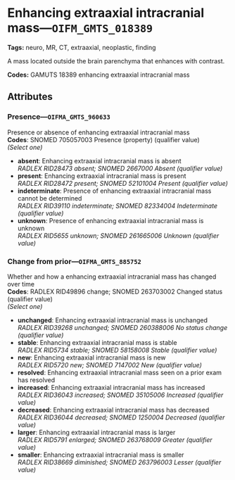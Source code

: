 # Enhancing extraaxial intracranial mass—`OIFM_GMTS_018389`

**Tags:** neuro, MR, CT, extraaxial, neoplastic, finding

A mass located outside the brain parenchyma that enhances with contrast.

**Codes:** GAMUTS 18389 enhancing extraaxial intracranial mass

## Attributes

### Presence—`OIFMA_GMTS_960633`

Presence or absence of enhancing extraaxial intracranial mass  
**Codes**: SNOMED 705057003 Presence (property) (qualifier value)  
*(Select one)*

- **absent**: Enhancing extraaxial intracranial mass is absent  
_RADLEX RID28473 absent; SNOMED 2667000 Absent (qualifier value)_
- **present**: Enhancing extraaxial intracranial mass is present  
_RADLEX RID28472 present; SNOMED 52101004 Present (qualifier value)_
- **indeterminate**: Presence of enhancing extraaxial intracranial mass cannot be determined  
_RADLEX RID39110 indeterminate; SNOMED 82334004 Indeterminate (qualifier value)_
- **unknown**: Presence of enhancing extraaxial intracranial mass is unknown  
_RADLEX RID5655 unknown; SNOMED 261665006 Unknown (qualifier value)_

### Change from prior—`OIFMA_GMTS_885752`

Whether and how a enhancing extraaxial intracranial mass has changed over time  
**Codes**: RADLEX RID49896 change; SNOMED 263703002 Changed status (qualifier value)  
*(Select one)*

- **unchanged**: Enhancing extraaxial intracranial mass is unchanged  
_RADLEX RID39268 unchanged; SNOMED 260388006 No status change (qualifier value)_
- **stable**: Enhancing extraaxial intracranial mass is stable  
_RADLEX RID5734 stable; SNOMED 58158008 Stable (qualifier value)_
- **new**: Enhancing extraaxial intracranial mass is new  
_RADLEX RID5720 new; SNOMED 7147002 New (qualifier value)_
- **resolved**: Enhancing extraaxial intracranial mass seen on a prior exam has resolved  
- **increased**: Enhancing extraaxial intracranial mass has increased  
_RADLEX RID36043 increased; SNOMED 35105006 Increased (qualifier value)_
- **decreased**: Enhancing extraaxial intracranial mass has decreased  
_RADLEX RID36044 decreased; SNOMED 1250004 Decreased (qualifier value)_
- **larger**: Enhancing extraaxial intracranial mass is larger  
_RADLEX RID5791 enlarged; SNOMED 263768009 Greater (qualifier value)_
- **smaller**: Enhancing extraaxial intracranial mass is smaller  
_RADLEX RID38669 diminished; SNOMED 263796003 Lesser (qualifier value)_